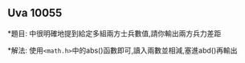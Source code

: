 ## Uva 10055

*題目:
  中很明確地提到給定多組兩方士兵數值,請你輸出兩方兵力差距

*解法: 
  使用`<math.h>`中的abs()函數即可,讀入兩數並相減,塞進abd()再輸出
